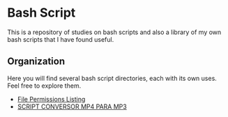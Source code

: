 # Bash Script

This is a repository of studies on bash scripts and also a library of my own bash scripts that I have found useful.

## Organization

Here you will find several bash script directories, each with its own uses. Feel free to explore them.

- [File Permissions Listing](./list-permissions/readme.md)
- [SCRIPT CONVERSOR MP4 PARA MP3](./mp4-to-mp3-converter/readme.md)
